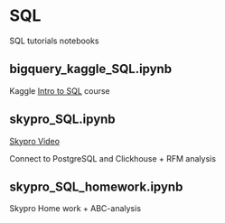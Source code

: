 # SQL
SQL tutorials notebooks

## bigquery_kaggle_SQL.ipynb
Kaggle [Intro to SQL](https://www.kaggle.com/learn/intro-to-sql) course

## skypro_SQL.ipynb
[Skypro Video](https://www.youtube.com/watch?v=1Jr6XpWUQMo)

Connect to PostgreSQL and Clickhouse + RFM analysis

## skypro_SQL_homework.ipynb

Skypro Home work + ABC-analysis


